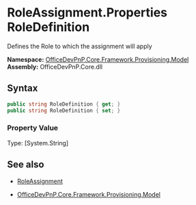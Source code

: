 # RoleAssignment.Properties RoleDefinition
Defines the Role to which the assignment will apply  

**Namespace:** [OfficeDevPnP.Core.Framework.Provisioning.Model](OfficeDevPnP.Core.Framework.Provisioning.Model.md)  
**Assembly:** OfficeDevPnP.Core.dll  
## Syntax
```C#
public string RoleDefinition { get; }
public string RoleDefinition { set; }
```

### Property Value
Type: [System.String] 

## See also
- [RoleAssignment](RoleAssignment.md) 

- [OfficeDevPnP.Core.Framework.Provisioning.Model](OfficeDevPnP.Core.Framework.Provisioning.Model.md)
